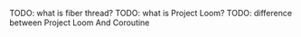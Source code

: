 TODO: what is fiber thread?
TODO: what is Project Loom?
TODO: difference between Project Loom And Coroutine
